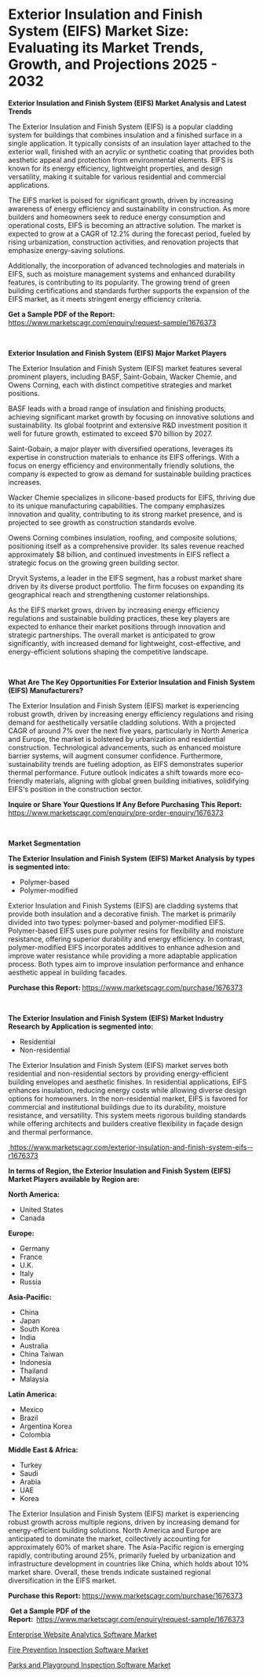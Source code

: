 <p><h1>Exterior Insulation and Finish System (EIFS) Market Size: Evaluating its Market Trends, Growth, and Projections 2025 - 2032</h1></p><p><strong>Exterior Insulation and Finish System (EIFS) Market Analysis and Latest Trends</strong></p>
<p><p>The Exterior Insulation and Finish System (EIFS) is a popular cladding system for buildings that combines insulation and a finished surface in a single application. It typically consists of an insulation layer attached to the exterior wall, finished with an acrylic or synthetic coating that provides both aesthetic appeal and protection from environmental elements. EIFS is known for its energy efficiency, lightweight properties, and design versatility, making it suitable for various residential and commercial applications.</p><p>The EIFS market is poised for significant growth, driven by increasing awareness of energy efficiency and sustainability in construction. As more builders and homeowners seek to reduce energy consumption and operational costs, EIFS is becoming an attractive solution. The market is expected to grow at a CAGR of 12.2% during the forecast period, fueled by rising urbanization, construction activities, and renovation projects that emphasize energy-saving solutions.</p><p>Additionally, the incorporation of advanced technologies and materials in EIFS, such as moisture management systems and enhanced durability features, is contributing to its popularity. The growing trend of green building certifications and standards further supports the expansion of the EIFS market, as it meets stringent energy efficiency criteria.</p></p>
<p><strong>Get a Sample PDF of the Report:&nbsp;</strong> <a href="https://www.marketscagr.com/enquiry/request-sample/1676373?utm_campaign=2095&utm_medium=2&utm_source=Github&utm_content=ia&utm_term=24032025&utm_id=exterior-insulation-and-finish-system-eifs">https://www.marketscagr.com/enquiry/request-sample/1676373</a></p>
<p>&nbsp;</p>
<p><strong>Exterior Insulation and Finish System (EIFS) Major Market Players</strong></p>
<p><p>The Exterior Insulation and Finish System (EIFS) market features several prominent players, including BASF, Saint-Gobain, Wacker Chemie, and Owens Corning, each with distinct competitive strategies and market positions. </p><p>BASF leads with a broad range of insulation and finishing products, achieving significant market growth by focusing on innovative solutions and sustainability. Its global footprint and extensive R&D investment position it well for future growth, estimated to exceed $70 billion by 2027.</p><p>Saint-Gobain, a major player with diversified operations, leverages its expertise in construction materials to enhance its EIFS offerings. With a focus on energy efficiency and environmentally friendly solutions, the company is expected to grow as demand for sustainable building practices increases.</p><p>Wacker Chemie specializes in silicone-based products for EIFS, thriving due to its unique manufacturing capabilities. The company emphasizes innovation and quality, contributing to its strong market presence, and is projected to see growth as construction standards evolve.</p><p>Owens Corning combines insulation, roofing, and composite solutions, positioning itself as a comprehensive provider. Its sales revenue reached approximately $8 billion, and continued investments in EIFS reflect a strategic focus on the growing green building sector.</p><p>Dryvit Systems, a leader in the EIFS segment, has a robust market share driven by its diverse product portfolio. The firm focuses on expanding its geographical reach and strengthening customer relationships. </p><p>As the EIFS market grows, driven by increasing energy efficiency regulations and sustainable building practices, these key players are expected to enhance their market positions through innovation and strategic partnerships. The overall market is anticipated to grow significantly, with increased demand for lightweight, cost-effective, and energy-efficient solutions shaping the competitive landscape.</p></p>
<p>&nbsp;</p>
<p><strong>What Are The Key Opportunities For Exterior Insulation and Finish System (EIFS) Manufacturers?</strong></p>
<p><p>The Exterior Insulation and Finish System (EIFS) market is experiencing robust growth, driven by increasing energy efficiency regulations and rising demand for aesthetically versatile cladding solutions. With a projected CAGR of around 7% over the next five years, particularly in North America and Europe, the market is bolstered by urbanization and residential construction. Technological advancements, such as enhanced moisture barrier systems, will augment consumer confidence. Furthermore, sustainability trends are fueling adoption, as EIFS demonstrates superior thermal performance. Future outlook indicates a shift towards more eco-friendly materials, aligning with global green building initiatives, solidifying EIFS's position in the construction sector.</p></p>
<p><strong>Inquire or Share Your Questions If Any Before Purchasing This Report:</strong> <a href="https://www.marketscagr.com/enquiry/pre-order-enquiry/1676373?utm_campaign=2095&utm_medium=2&utm_source=Github&utm_content=ia&utm_term=24032025&utm_id=exterior-insulation-and-finish-system-eifs">https://www.marketscagr.com/enquiry/pre-order-enquiry/1676373</a></p>
<p>&nbsp;</p>
<p><strong>Market Segmentation</strong></p>
<p><strong>The Exterior Insulation and Finish System (EIFS) Market Analysis by types is segmented into:</strong></p>
<p><ul><li>Polymer-based</li><li>Polymer-modified</li></ul></p>
<p><p>Exterior Insulation and Finish Systems (EIFS) are cladding systems that provide both insulation and a decorative finish. The market is primarily divided into two types: polymer-based and polymer-modified EIFS. Polymer-based EIFS uses pure polymer resins for flexibility and moisture resistance, offering superior durability and energy efficiency. In contrast, polymer-modified EIFS incorporates additives to enhance adhesion and improve water resistance while providing a more adaptable application process. Both types aim to improve insulation performance and enhance aesthetic appeal in building facades.</p></p>
<p><strong>Purchase this Report:&nbsp;</strong><a href="https://www.marketscagr.com/purchase/1676373?utm_campaign=2095&utm_medium=2&utm_source=Github&utm_content=ia&utm_term=24032025&utm_id=exterior-insulation-and-finish-system-eifs">https://www.marketscagr.com/purchase/1676373</a></p>
<p>&nbsp;</p>
<p><strong>The Exterior Insulation and Finish System (EIFS) Market Industry Research by Application is segmented into:</strong></p>
<p><ul><li>Residential</li><li>Non-residential</li></ul></p>
<p><p>The Exterior Insulation and Finish System (EIFS) market serves both residential and non-residential sectors by providing energy-efficient building envelopes and aesthetic finishes. In residential applications, EIFS enhances insulation, reducing energy costs while allowing diverse design options for homeowners. In the non-residential market, EIFS is favored for commercial and institutional buildings due to its durability, moisture resistance, and versatility. This system meets rigorous building standards while offering architects and builders creative flexibility in façade design and thermal performance.</p></p>
<p><a href="https://www.marketscagr.com/exterior-insulation-and-finish-system-eifs--r1676373?utm_campaign=2095&utm_medium=2&utm_source=Github&utm_content=ia&utm_term=24032025&utm_id=exterior-insulation-and-finish-system-eifs">&nbsp;https://www.marketscagr.com/exterior-insulation-and-finish-system-eifs--r1676373</a></p>
<p><strong>In terms of Region, the Exterior Insulation and Finish System (EIFS) Market Players available by Region are:</strong></p>
<p>
    <p> <strong> North America: </strong>
        <ul>
            <li>United States</li>
            <li>Canada</li>
        </ul>
        </p> 
    <p> <strong> Europe: </strong>
        <ul>
            <li>Germany</li>
            <li>France</li>
            <li>U.K.</li>
            <li>Italy</li>
            <li>Russia</li>
        </ul>
        </p> 
    <p> <strong> Asia-Pacific: </strong>
        <ul>
            <li>China</li>
            <li>Japan</li>
            <li>South Korea</li>
            <li>India</li>
            <li>Australia</li>
            <li>China Taiwan</li>
            <li>Indonesia</li>
            <li>Thailand</li>
            <li>Malaysia</li>
        </ul>
        </p> 
    <p> <strong> Latin America: </strong>
        <ul>
            <li>Mexico</li>
            <li>Brazil</li>
            <li>Argentina Korea</li>
            <li>Colombia</li>
        </ul>
        </p> 
    <p> <strong> Middle East & Africa: </strong>
        <ul>
            <li>Turkey</li>
            <li>Saudi</li>
            <li>Arabia</li>
            <li>UAE</li>
            <li>Korea</li>
        </ul>
    </p>
    </p>
<p><p>The Exterior Insulation and Finish System (EIFS) market is experiencing robust growth across multiple regions, driven by increasing demand for energy-efficient building solutions. North America and Europe are anticipated to dominate the market, collectively accounting for approximately 60% of market share. The Asia-Pacific region is emerging rapidly, contributing around 25%, primarily fueled by urbanization and infrastructure development in countries like China, which holds about 10% market share. Overall, these trends indicate sustained regional diversification in the EIFS market.</p></p>
<p><strong>Purchase this Report: </strong><a href="https://www.marketscagr.com/purchase/1676373?utm_campaign=2095&utm_medium=2&utm_source=Github&utm_content=ia&utm_term=24032025&utm_id=exterior-insulation-and-finish-system-eifs">https://www.marketscagr.com/purchase/1676373</a></p>
<p>&nbsp;<strong>Get a Sample PDF of the Report:&nbsp;&nbsp;</strong><a href="https://www.marketscagr.com/enquiry/request-sample/1676373?utm_campaign=2095&utm_medium=2&utm_source=Github&utm_content=ia&utm_term=24032025&utm_id=exterior-insulation-and-finish-system-eifs">https://www.marketscagr.com/enquiry/request-sample/1676373</a></p>
<p><strong></strong></p>
<p><p><a href="https://github.com/mauripalmi/Market-Research-Report-List-6/blob/main/enterprise-website-analytics-software-market.md?utm_campaign=2095&utm_medium=2&utm_source=Github&utm_content=ia&utm_term=24032025&utm_id=exterior-insulation-and-finish-system-eifs">Enterprise Website Analytics Software Market</a></p><p><a href="https://github.com/shamprenadw7/Market-Research-Report-List-1/blob/main/fire-prevention-inspection-software-market.md?utm_campaign=2095&utm_medium=2&utm_source=Github&utm_content=ia&utm_term=24032025&utm_id=exterior-insulation-and-finish-system-eifs">Fire Prevention Inspection Software Market</a></p><p><a href="https://github.com/gulaimolin/Market-Research-Report-List-7/blob/main/parks-and-playground-inspection-software-market.md?utm_campaign=2095&utm_medium=2&utm_source=Github&utm_content=ia&utm_term=24032025&utm_id=exterior-insulation-and-finish-system-eifs">Parks and Playground Inspection Software Market</a></p></p>